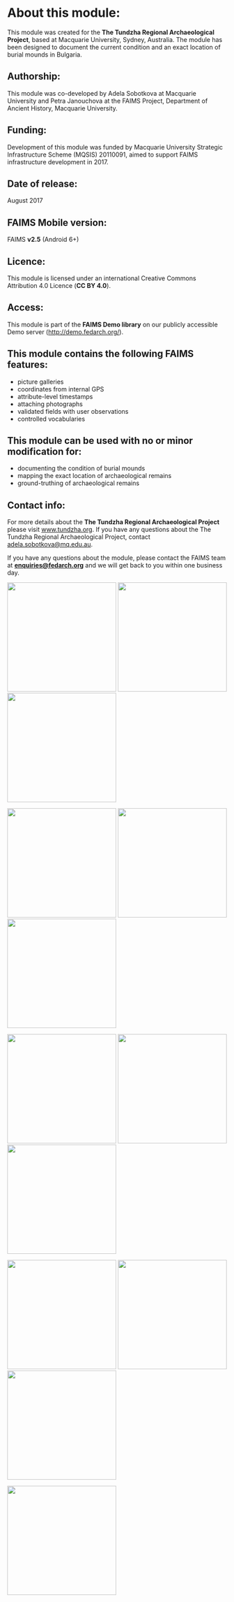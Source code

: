 # About this module:
This module was created for the **The Tundzha Regional Archaeological Project**, based at Macquarie University, Sydney, Australia. The module has been designed to document the current condition and an exact location of burial mounds in Bulgaria.
 
## Authorship:
This module was co-developed by Adela Sobotkova at Macquarie University and Petra Janouchova at the FAIMS Project, Department of Ancient History, Macquarie University.
 
## Funding:
Development of this module was funded by Macquarie University Strategic Infrastructure Scheme (MQSIS) 20110091, aimed to support FAIMS infrastructure development in 2017.

## Date of release:
August 2017

## FAIMS Mobile version:
FAIMS **v2.5** (Android 6+)
 
## Licence:
This module is licensed under an international Creative Commons Attribution 4.0 Licence (**CC BY 4.0**).

## Access:
This module is part of the **FAIMS Demo library** on our publicly accessible Demo server (http://demo.fedarch.org/).

## This module contains the following FAIMS features: 
* picture galleries
* coordinates from internal GPS
* attribute-level timestamps
* attaching photographs
* validated fields with user observations
* controlled vocabularies

## This module can be used with no or minor modification for:
* documenting the condition of burial mounds
* mapping the exact location of archaeological remains
* ground-truthing of archaeological remains

## Contact info:
For more details about the **The Tundzha Regional Archaeological Project** please visit www.tundzha.org. If you have any questions about the The Tundzha Regional Archaeological Project, contact adela.sobotkova@mq.edu.au.

If you have any questions about the module, please contact the FAIMS team at **enquiries@fedarch.org** and we will get back to you within one business day.

<p align="left">
  <img src="https://github.com/FAIMS/burial/blob/master/screenshots/Screenshot_20170912-143447.png" width="250"/>
  <img src="https://github.com/FAIMS/burial/blob/master/screenshots/Screenshot_20170912-152722.png" width="250"/>
  <img src="https://github.com/FAIMS/burial/blob/master/screenshots/Screenshot_20170912-152733.png" width="250"/>
</p>

<p align="left">
  <img src="https://github.com/FAIMS/burial/blob/master/screenshots/Screenshot_20170912-152740.png" width="250"/>
  <img src="https://github.com/FAIMS/burial/blob/master/screenshots/Screenshot_20170912-152814.png" width="250"/>
  <img src="https://github.com/FAIMS/burial/blob/master/screenshots/Screenshot_20170912-152852.png" width="250"/>
</p>

<p align="left">
  <img src="https://github.com/FAIMS/burial/blob/master/screenshots/Screenshot_20170912-152953.png" width="250"/>
  <img src="https://github.com/FAIMS/burial/blob/master/screenshots/Screenshot_20170912-153000.png" width="250"/>
  <img src="https://github.com/FAIMS/burial/blob/master/screenshots/Screenshot_20170912-153013.png" width="250"/>
</p>

<p align="left">
  <img src="https://github.com/FAIMS/burial/blob/master/screenshots/Screenshot_20170912-153025.png" width="250"/>
  <img src="https://github.com/FAIMS/burial/blob/master/screenshots/Screenshot_20170912-153032.png" width="250"/>
  <img src="https://github.com/FAIMS/burial/blob/master/screenshots/Screenshot_20170912-153042.png" width="250"/>
</p>

<p align="left">
  <img src="https://github.com/FAIMS/burial/blob/master/screenshots/Screenshot_20170912-153046.png" width="250"/>
</p>

